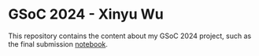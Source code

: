 # GSoC 2024 - Xinyu Wu

This repository contains the content about my GSoC 2024 project, such as the final submission [notebook](final%20evaluation.ipynb).

